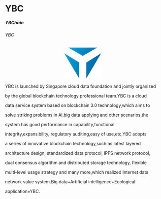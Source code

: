 ﻿

# YBC
##### YBChain
###### YBC
<div align="center">
<img src="https://github.com/YBC-IO/YBC/blob/master/logo.png?raw=true" height="100" width="120" ></div>

YBC is launched by Singapore cloud data foundation and jointly organized 

by the global blockchain technology professional team.YBC is a cloud 

data service system based on blockchain 3.0 technology,which aims to 

solve striking problems in AI,big data applying and other scenarios,the 

system has good performance in capability,functional 

integrity,expansibility, regulatory auditing,easy of use,etc,YBC adopts 

a series of innovative blockchain technology,such as latest layered 

architecture design, standardized data protocol, IPFS network protocol, 

dual consensus algorithm and distributed storage technology, flexible 

multi-level usage strategy and many more,which realized Internet data 

network value system.Big data+Artificial intelligence+Ecological 

application=YBC.




    


